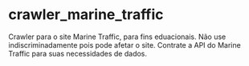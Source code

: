 # crawler_marine_traffic
Crawler para o site Marine Traffic, para fins eduacionais. Não use indiscriminadamente pois pode afetar o site. Contrate a API do Marine Traffic para suas necessidades de dados.
